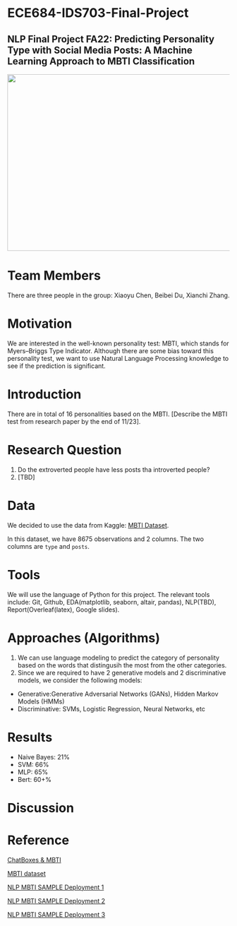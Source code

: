 # ECE684-IDS703-Final-Project
## NLP Final Project FA22: Predicting Personality Type with Social Media Posts: A Machine Learning Approach to MBTI Classification
<img src="https://i.redd.it/eogag5y764z71.png" width="600" height="400">

# Team Members
There are three people in the group: Xiaoyu Chen, Beibei Du, Xianchi Zhang.

# Motivation
We are interested in the well-known personality test: MBTI, which stands for Myers–Briggs Type Indicator. Although there are some bias toward this personality test, we want to use Natural Language Processing knowledge to see if the prediction is significant. 

# Introduction
There are in total of 16 personalities based on the MBTI.
[Describe the MBTI test from research paper by the end of 11/23].

# Research Question
1. Do the extroverted people have less posts tha introverted people?
2. [TBD]

# Data
We decided to use the data from Kaggle: [MBTI Dataset](https://www.kaggle.com/datasets/datasnaek/mbti-type).

In this dataset, we have 8675 observations and 2 columns. The two columns are `type` and `posts`.
# Tools
We will use the language of Python for this project. The relevant tools include: Git, Github, EDA(matplotlib, seaborn, altair, pandas), NLP(TBD), Report(Overleaf(latex), Google slides).

# Approaches (Algorithms)

1. We can use language modeling to predict the category of personality based on the words that distingusih the most from the other categories.
2. Since we are required to have 2 generative models and 2 discriminative models, we consider the following models:
- Generative:Generative Adversarial Networks (GANs), Hidden Markov Models (HMMs)
- Discriminative: SVMs, Logistic Regression, Neural Networks, etc

# Results
- Naive Bayes: 21%
- SVM: 66%
- MLP: 65%
- Bert: 60+%

# Discussion

# Reference
[ChatBoxes & MBTI](https://chatbotslife.com/write-a-post-and-i-will-tell-you-who-you-are-5e0e1b74aa8b)

[MBTI dataset](https://www.kaggle.com/datasets/datasnaek/mbti-type)

[NLP MBTI SAMPLE Deployment 1](https://github.com/samrat-halder/personality-detection-with-BERT-RoBERT)

[NLP MBTI SAMPLE Deployment 2](https://github.com/janitbidhan/MBTI)

[NLP MBTI SAMPLE Deployment 3](https://github.com/Pranshu-Bahadur/nlp-mbti)
